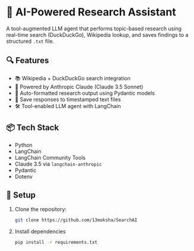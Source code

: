 # 🧠 AI-Powered Research Assistant

A tool-augmented LLM agent that performs topic-based research using real-time search (DuckDuckGo), Wikipedia lookup, and saves findings to a structured `.txt` file.

## 🔍 Features
- 📚 Wikipedia + DuckDuckGo search integration
- 🧠 Powered by Anthropic Claude (Claude 3.5 Sonnet)
- 📄 Auto-formatted research output using Pydantic models
- 💾 Save responses to timestamped text files
- 🛠️ Tool-enabled LLM agent with LangChain

## 📦 Tech Stack
- Python
- LangChain
- LangChain Community Tools
- Claude 3.5 via `langchain-anthropic`
- Pydantic
- Dotenv

## 🚀 Setup

1. Clone the repository:
   ```bash
   git clone https://github.com/13moksha/SearchAI
2. Install dependencies
   ```bash
   pip install -r requirements.txt
